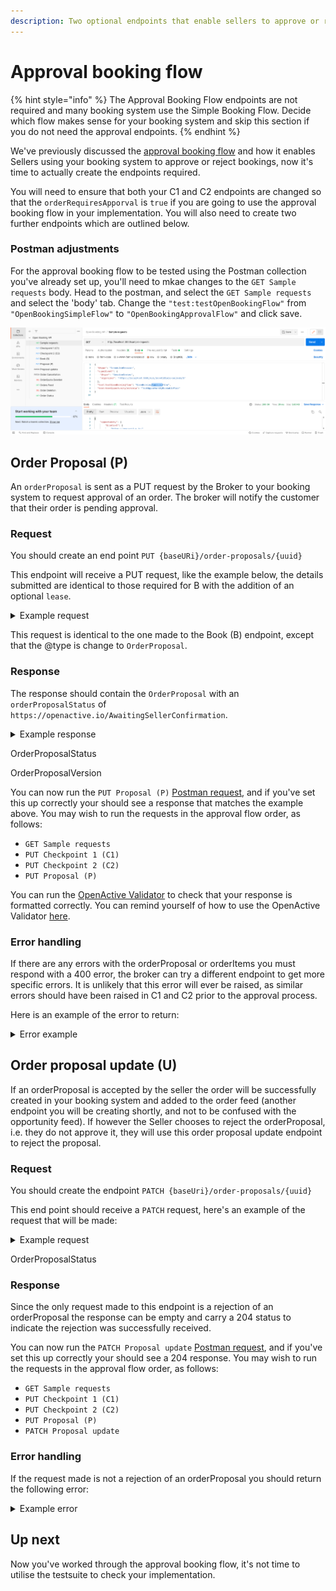 ```yaml
---
description: Two optional endpoints that enable sellers to approve or reject bookings.
---
```


# Approval booking flow

{% hint style="info" %}
The Approval Booking Flow endpoints are not required and many booking system use the Simple Booking Flow. Decide which flow makes sense for your booking system and skip this section if you do not need the approval endpoints.
{% endhint %}

We've previously discussed the [approval booking flow](api-endpoints.md#approval-booking-flow) and how it enables Sellers using your booking system to approve or reject bookings, now it's time to actually create the endpoints required.

You will need to ensure that both your C1 and C2 endpoints are changed so that the `orderRequiresApporval` is `true` if you are going to use the approval booking flow in your implementation. You will also need to create two further endpoints which are outlined below.

### Postman adjustments

For the approval booking flow to be tested using the Postman collection you've already set up, you'll need to mkae changes to the `GET Sample requests` body. Head to the postman, and select the `GET Sample requests` and select the 'body' tab. Change the `"test:testOpenBookingFlow"` from `"OpenBookingSimpleFlow"` to `"OpenBookingApprovalFlow"` and click save.&#x20;

![](<../../.gitbook/assets/Screenshot from 2022-06-01 11-44-18.png>)

## &#x20;Order Proposal (P)

An `orderProposal` is sent as a PUT request by the Broker to your booking system to request approval of an order. The broker will notify the customer that their order is pending approval.

### Request

You should create an end point `PUT {baseURi}/order-proposals/{uuid}`

This endpoint will receive a PUT request, like the example below, the details submitted are identical to those required for B with the addition of an optional `lease`.

<details>

<summary>Example request</summary>

```
{
  "@context": "https://openactive.io/",
  "@type": "OrderProposal",
  "brokerRole": "https://openactive.io/AgentBroker",
  "broker": {
    "@type": "Organization",
    "name": "MyFitnessApp",
    "url": "https://myfitnessapp.example.com",
    "description": "A fitness app for all the community",
    "logo": {
      "@type": "ImageObject",
      "url": "http://data.myfitnessapp.org.uk/images/logo.png"
    },
    "address": {
      "@type": "PostalAddress",
      "streetAddress": "Alan Peacock Way",
      "addressLocality": "Village East",
      "addressRegion": "Middlesbrough",
      "postalCode": "TS4 3AE",
      "addressCountry": "GB"
    }
  },
  "seller": {
    "@type": "Organization",
    "@id": "https://example.com/api/organisations/123"
  },
  "customer": {
    "@type": "Person",
    "email": "geoffcapes@example.com",
    "telephone": "020 811 8055",
    "givenName": "Geoff",
    "familyName": "Capes"
  },
  "orderedItem": [
    {
      "@type": "OrderItem",
      "position": 0,
      "acceptedOffer": {
        "@type": "Offer",
        "@id": "https://example.com/events/452#/offers/878"
      },
      "orderedItem": {
        "@type": "ScheduledSession",
        "@id": "https://example.com/events/452/subEvents/132"
      }
    }
  ],
  "totalPaymentDue": {
    "@type": "PriceSpecification",
    "price": 5,
    "priceCurrency": "GBP"
  },
  "payment": {
    "@type": "Payment",
    "name": "AcmeBroker Points",
    "identifier": "1234567890npduy2f"
  }
}
```

</details>

This request is identical to the one made to the Book (B) endpoint, except that the @type is change to `OrderProposal`.

### Response

The response should contain the `OrderProposal` with an `orderProposalStatus` of `https://openactive.io/AwaitingSellerConfirmation`.

<details>

<summary>Example response</summary>

```
{
  "@context": "https://openactive.io/",
  "@type": "OrderProposal",
  "@id": "https://example.com/api/order-proposals/e11429ea-467f-4270-ab62-e47368996fe8",
  "orderNumber": "AB000001",
  "orderProposalVersion": "https://example.com/api/order-proposals/e11429ea-467f-4270-ab62-e47368996fe8/versions/8eb1a6ce-3f5b-40b0-87a7-bddb4c5518bd",
  "orderProposalStatus": "https://openactive.io/AwaitingSellerConfirmation",
  "brokerRole": "https://openactive.io/AgentBroker",
  "broker": {
    "@type": "Organization",
    "name": "MyFitnessApp",
    "url": "https://myfitnessapp.example.com",
    "description": "A fitness app for all the community",
    "logo": {
      "@type": "ImageObject",
      "url": "http://data.myfitnessapp.org.uk/images/logo.png"
    },
    "address": {
      "@type": "PostalAddress",
      "streetAddress": "Alan Peacock Way",
      "addressLocality": "Village East",
      "addressRegion": "Middlesbrough",
      "postalCode": "TS4 3AE",
      "addressCountry": "GB"
    }
  },
  "seller": {
    "@type": "Organization",
    "@id": "https://example.com/api/organisations/123",
    "identifier": "CRUOZWJ1",
    "name": "Better",
    "taxMode": "https://openactive.io/TaxGross",
    "legalName": "Greenwich Leisure Limited",
    "description": "A charitable social enterprise for all the community",
    "url": "https://www.better.org.uk",
    "logo": {
      "@type": "ImageObject",
      "url": "http://data.better.org.uk/images/logo.png"
    },
    "telephone": "020 3457 8700",
    "email": "customerservices@gll.org",
    "vatID": "GB 789 1234 56",
    "address": {
      "@type": "PostalAddress",
      "streetAddress": "Alan Peacock Way",
      "addressLocality": "Village East",
      "addressRegion": "Middlesbrough",
      "postalCode": "TS4 3AE",
      "addressCountry": "GB"
    },
    "termsOfService": [
      {
        "@type": "PrivacyPolicy",
        "name": "Privacy Policy",
        "url": "https://example.com/privacy-policy",
        "requiresExplicitConsent": false
      },
      {
        "@type": "TermsOfUse",
        "name": "Terms and Conditions",
        "url": "https://example.com/terms-and-conditions",
        "dateModified": "2019-04-16T20:31:13Z",
        "requiresExplicitConsent": true
      }
    ]
  },
  "customer": {
    "@type": "Person",
    "email": "geoffcapes@example.com",
    "telephone": "020 811 8055",
    "givenName": "Geoff",
    "familyName": "Capes"
  },
  "bookingService": {
    "@type": "BookingService",
    "name": "Playwaze",
    "url": "http://www.playwaze.com",
    "termsOfService": [
      {
        "@type": "Terms",
        "name": "Terms of Service",
        "url": "https://brokerexample.com/terms.html",
        "requiresExplicitConsent": false
      }
    ]
  },
  "orderedItem": [
    {
      "@type": "OrderItem",
      "position": 0,
      "orderItemStatus": "https://openactive.io/OrderItemProposed",
      "unitTaxSpecification": [
        {
          "@type": "TaxChargeSpecification",
          "name": "VAT at 20%",
          "price": 1,
          "priceCurrency": "GBP",
          "rate": 0.2
        }
      ],
      "acceptedOffer": {
        "@type": "Offer",
        "@id": "https://example.com/events/452#/offers/878",
        "description": "Winger space for Speedball.",
        "name": "Speedball winger position",
        "price": 10,
        "priceCurrency": "GBP",
        "validFromBeforeStartDate": "P6D",
        "allowCustomerCancellationFullRefund": true,
        "latestCancellationBeforeStartDate": "P1D"
      },
      "orderedItem": {
        "@type": "ScheduledSession",
        "@id": "https://example.com/events/452/subEvents/132",
        "identifier": 123,
        "eventStatus": "https://schema.org/EventScheduled",
        "startDate": "2018-10-30T11:00:00Z",
        "endDate": "2018-10-30T12:00:00Z",
        "duration": "PT1H",
        "superEvent": {
          "@type": "SessionSeries",
          "@id": "https://api.example.com/events/452",
          "name": "Bodypump",
          "activity": [
            {
              "type": "Concept",
              "id": "https://openactive.io/activity-list#5e78bcbe-36db-425a-9064-bf96d09cc351",
              "prefLabel": "Bodypump™",
              "inScheme": "https://openactive.io/activity-list"
            }
          ],
          "url": "https://example.com/events/452",
          "location": {
            "@type": "Place",
            "url": "https://www.everyoneactive.com/centres/Middlesbrough-Sports-Village",
            "name": "Middlesbrough Sports Village",
            "identifier": "0140",
            "address": {
              "@type": "PostalAddress",
              "streetAddress": "Alan Peacock Way",
              "addressLocality": "Village East",
              "addressRegion": "Middlesbrough",
              "postalCode": "TS4 3AE",
              "addressCountry": "GB"
            },
            "geo": {
              "@type": "GeoCoordinates",
              "latitude": 54.543964,
              "longitude": -1.20978500000001
            }
          }
        }
      }
    }
  ],
  "totalPaymentDue": {
    "@type": "PriceSpecification",
    "price": 5,
    "priceCurrency": "GBP"
  },
  "totalPaymentTax": [
    {
      "@type": "TaxChargeSpecification",
      "name": "VAT at 20%",
      "price": 1,
      "priceCurrency": "GBP",
      "rate": 0.2
    }
  ],
  "payment": {
    "@type": "Payment",
    "name": "AcmeBroker Points",
    "identifier": "1234567890npduy2f"
  },
  "lease": {
    "@type": "Lease",
    "leaseExpires": "2018-10-01T11:00:00Z"
  }
}
```



</details>

OrderProposalStatus

OrderProposalVersion

You can now run the `PUT Proposal (P)` [Postman request](https://documenter.getpostman.com/view/21015180/Uz5DqdCf), and if you've set this up correctly your should see a response that matches the example above. You may wish to run the requests in the approval flow order, as follows:&#x20;

* `GET Sample requests`
* `PUT Checkpoint 1 (C1)`
* `PUT Checkpoint 2 (C2)`
* `PUT Proposal (P)`

You can run the [OpenActive Validator](https://validator.openactive.io/) to check that your response is formatted correctly. You can remind yourself of how to use the OpenActive Validator [here](../../getting-started/tools-and-resources/#openactive-validator). &#x20;

### Error handling&#x20;

If there are any errors with the orderProposal or orderItems you must respond with a 400 error, the broker can try a different endpoint to get more specific errors. It is unlikely that this error will ever be raised, as similar errors should have been raised in C1 and C2 prior to the approval process.

Here is an example of the error to return:&#x20;

<details>

<summary>Error example</summary>

```
{
  "@context": "https://openactive.io/",
  "@type": "IncompleteBrokerDetailsError",
  "description": "Only 'https://openactive.io/CustomerRejected' is permitted for this property."
}
```

</details>

## Order proposal update (U)

If an orderProposal is accepted by the seller the order will be successfully created in your booking system and added to the order feed (another endpoint you will be creating shortly, and not to be confused with the opportunity feed). If however the Seller chooses to reject the orderProposal, i.e. they do not approve it, they will use this order proposal update endpoint to reject the proposal.&#x20;

### Request

You should create the endpoint `PATCH {baseUri}/order-proposals/{uuid}`&#x20;

This end point should receive a `PATCH` request, here's an example of the request that will be made:

<details>

<summary>Example request</summary>

```
{
  "@context": "https://openactive.io/",
  "@type": "OrderProposal",
  "orderProposalStatus": "https://openactive.io/CustomerRejected",
  "orderCustomerNote": "Sorry I've actually made other plans, hope you find someone!"
}
```

</details>

OrderProposalStatus

### Response

Since the only request made to this endpoint is a rejection of an orderProposal the response can be empty and carry a 204 status to indicate the rejection was successfully received.&#x20;

You can now run the `PATCH Proposal update` [Postman request](https://documenter.getpostman.com/view/21015180/Uz5DqdCf), and if you've set this up correctly your should see a 204 response. You may wish to run the requests in the approval flow order, as follows:&#x20;

* `GET Sample requests`
* `PUT Checkpoint 1 (C1)`
* `PUT Checkpoint 2 (C2)`
* `PUT Proposal (P)`
* `PATCH Proposal update`

### Error handling

If the request made is not a rejection of an orderProposal you should return the following error:&#x20;

<details>

<summary>Example error</summary>

```
{
  "@context": "https://openactive.io/",
  "@type": "PatchNotAllowedOnProperty",
  "description": "Only 'https://openactive.io/CustomerRejected' is permitted for this property."
}
```

</details>

## Up next

Now you've worked through the approval booking flow, it's not time to utilise the testsuite to check your implementation.&#x20;
